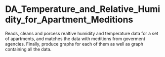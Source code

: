 # DA_Temperature_and_Relative_Humidity_for_Apartment_Meditions
Reads, cleans and porcess realtive humidity and temperature data for a set of apartments, 
and matches the data with meditions from goverment agencies. Finally, produce graphs for 
each of them as well as graph containing all the data.
